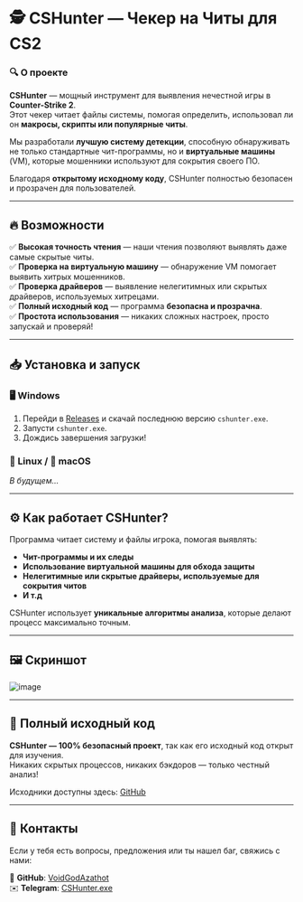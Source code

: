 # 🕵️ CSHunter — Чекер на Читы для CS2  

### 🔍 О проекте  
**CSHunter** — мощный инструмент для выявления нечестной игры в **Counter-Strike 2**.  
Этот чекер читает файлы системы, помогая определить, использовал ли он **макросы, скрипты или популярные читы**.  

Мы разработали **лучшую систему детекции**, способную обнаруживать не только стандартные чит-программы, но и **виртуальные машины** (VM), которые мошенники используют для сокрытия своего ПО.  

Благодаря **открытому исходному коду**, CSHunter полностью безопасен и прозрачен для пользователей.  

---

## 🔥 Возможности  

✅ **Высокая точность чтения** — наши чтения позволяют выявлять даже самые скрытые читы.  
✅ **Проверка на виртуальную машину** — обнаружение VM помогает выявить хитрых мошенников.  
✅ **Проверка драйверов** — выявление нелегитимных или скрытых драйверов, используемых хитрецами.  
✅ **Полный исходный код** — программа **безопасна и прозрачна**.  
✅ **Простота использования** — никаких сложных настроек, просто запускай и проверяй!   

---

## 📥 Установка и запуск  

### 🖥 Windows  
1. Перейди в [Releases](https://github.com/VoidGodAzathot/CSHunter/releases) и скачай последнюю версию `cshunter.exe`.  
2. Запусти `cshunter.exe`.  
3. Дождись завершения загрузки!  

### 🐧 Linux / 🍏 macOS  
*В будущем...*  

---

## ⚙️ Как работает CSHunter?  
Программа читает систему и файлы игрока, помогая выявлять:  
- **Чит-программы и их следы**  
- **Использование виртуальной машины для обхода защиты**  
- **Нелегитимные или скрытые драйверы, используемые для сокрытия читов**
- **И т.д**

CSHunter использует **уникальные алгоритмы анализа**, которые делают процесс максимально точным.  

---

## 🖼️ Скриншот

![image](https://github.com/user-attachments/assets/fbd60fea-740a-4529-af23-cf3637a90de6)  

---

## 🔗 Полный исходный код  
**CSHunter — 100% безопасный проект**, так как его исходный код открыт для изучения.  
Никаких скрытых процессов, никаких бэкдоров — только честный анализ!  

Исходники доступны здесь: [GitHub](https://github.com/VoidGodAzathot/CSHunter)  

---

## 📌 Контакты  
Если у тебя есть вопросы, предложения или ты нашел баг, свяжись с нами:  

📂 **GitHub**: [VoidGodAzathot](https://github.com/VoidGodAzathot)  
✉️ **Telegram**: [CSHunter.exe](https://t.me/cshunterexe/)  
